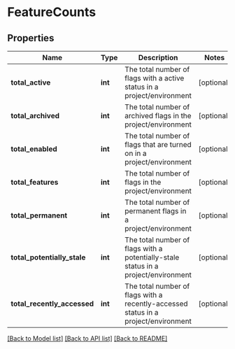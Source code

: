 # FeatureCounts

## Properties
Name | Type | Description | Notes
------------ | ------------- | ------------- | -------------
**total_active** | **int** | The total number of flags with a active status in a project/environment | [optional] 
**total_archived** | **int** | The total number of archived flags in the project/environment | [optional] 
**total_enabled** | **int** | The total number of flags that are turned on in a project/environment | [optional] 
**total_features** | **int** | The total number of flags in the project/environment | [optional] 
**total_permanent** | **int** | The total number of permanent flags in a project/environment | [optional] 
**total_potentially_stale** | **int** | The total number of flags with a potentially-stale status in a project/environment | [optional] 
**total_recently_accessed** | **int** | The total number of flags with a recently-accessed status in a project/environment | [optional] 

[[Back to Model list]](../README.md#documentation-for-models) [[Back to API list]](../README.md#documentation-for-api-endpoints) [[Back to README]](../README.md)

